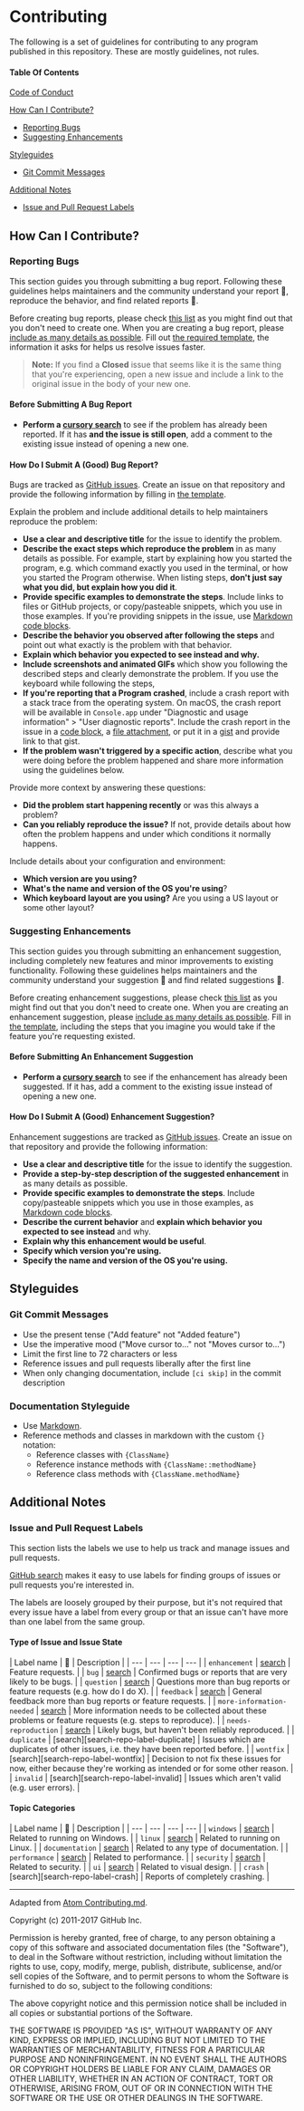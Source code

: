 # Contributing

The following is a set of guidelines for contributing to any program published in this repository. These are mostly guidelines, not rules. 

#### Table Of Contents

[Code of Conduct](#code-of-conduct)

[How Can I Contribute?](#how-can-i-contribute)
  * [Reporting Bugs](#reporting-bugs)
  * [Suggesting Enhancements](#suggesting-enhancements)

[Styleguides](#styleguides)
  * [Git Commit Messages](#git-commit-messages)

[Additional Notes](#additional-notes)
  * [Issue and Pull Request Labels](#issue-and-pull-request-labels)

## How Can I Contribute?

### Reporting Bugs

This section guides you through submitting a bug report. Following these guidelines helps maintainers and the community understand your report :pencil:, reproduce the behavior, and find related reports :mag_right:.

Before creating bug reports, please check [this list](#before-submitting-a-bug-report) as you might find out that you don't need to create one. When you are creating a bug report, please [include as many details as possible](#how-do-i-submit-a-good-bug-report). Fill out [the required template](ISSUE_TEMPLATE.md), the information it asks for helps us resolve issues faster.

> **Note:** If you find a **Closed** issue that seems like it is the same thing that you're experiencing, open a new issue and include a link to the original issue in the body of your new one.

#### Before Submitting A Bug Report

* **Perform a [cursory search](https://github.com/search?q=+is%3Aissue+user%3Ahagi17)** to see if the problem has already been reported. If it has **and the issue is still open**, add a comment to the existing issue instead of opening a new one.

#### How Do I Submit A (Good) Bug Report?

Bugs are tracked as [GitHub issues](https://guides.github.com/features/issues/). Create an issue on that repository and provide the following information by filling in [the template](ISSUE_TEMPLATE.md).

Explain the problem and include additional details to help maintainers reproduce the problem:

* **Use a clear and descriptive title** for the issue to identify the problem.
* **Describe the exact steps which reproduce the problem** in as many details as possible. For example, start by explaining how you started the program, e.g. which command exactly you used in the terminal, or how you started the Program otherwise. When listing steps, **don't just say what you did, but explain how you did it**.
* **Provide specific examples to demonstrate the steps**. Include links to files or GitHub projects, or copy/pasteable snippets, which you use in those examples. If you're providing snippets in the issue, use [Markdown code blocks](https://help.github.com/articles/markdown-basics/#multiple-lines).
* **Describe the behavior you observed after following the steps** and point out what exactly is the problem with that behavior.
* **Explain which behavior you expected to see instead and why.**
* **Include screenshots and animated GIFs** which show you following the described steps and clearly demonstrate the problem. If you use the keyboard while following the steps,
* **If you're reporting that a Program crashed**, include a crash report with a stack trace from the operating system. On macOS, the crash report will be available in `Console.app` under "Diagnostic and usage information" > "User diagnostic reports". Include the crash report in the issue in a [code block](https://help.github.com/articles/markdown-basics/#multiple-lines), a [file attachment](https://help.github.com/articles/file-attachments-on-issues-and-pull-requests/), or put it in a [gist](https://gist.github.com/) and provide link to that gist.
* **If the problem wasn't triggered by a specific action**, describe what you were doing before the problem happened and share more information using the guidelines below.

Provide more context by answering these questions:

* **Did the problem start happening recently** or was this always a problem?
* **Can you reliably reproduce the issue?** If not, provide details about how often the problem happens and under which conditions it normally happens.

Include details about your configuration and environment:

* **Which version are you using?**
* **What's the name and version of the OS you're using**?
* **Which keyboard layout are you using?** Are you using a US layout or some other layout?

### Suggesting Enhancements

This section guides you through submitting an enhancement suggestion, including completely new features and minor improvements to existing functionality. Following these guidelines helps maintainers and the community understand your suggestion :pencil: and find related suggestions :mag_right:.

Before creating enhancement suggestions, please check [this list](#before-submitting-an-enhancement-suggestion) as you might find out that you don't need to create one. When you are creating an enhancement suggestion, please [include as many details as possible](#how-do-i-submit-a-good-enhancement-suggestion). Fill in [the template](ISSUE_TEMPLATE.md), including the steps that you imagine you would take if the feature you're requesting existed.

#### Before Submitting An Enhancement Suggestion

* **Perform a [cursory search](https://github.com/search?q=+is%3Aissue+user%3Ahagi17)** to see if the enhancement has already been suggested. If it has, add a comment to the existing issue instead of opening a new one.

#### How Do I Submit A (Good) Enhancement Suggestion?

Enhancement suggestions are tracked as [GitHub issues](https://guides.github.com/features/issues/). Create an issue on that repository and provide the following information:

* **Use a clear and descriptive title** for the issue to identify the suggestion.
* **Provide a step-by-step description of the suggested enhancement** in as many details as possible.
* **Provide specific examples to demonstrate the steps**. Include copy/pasteable snippets which you use in those examples, as [Markdown code blocks](https://help.github.com/articles/markdown-basics/#multiple-lines).
* **Describe the current behavior** and **explain which behavior you expected to see instead** and why.
* **Explain why this enhancement would be useful**.
* **Specify which version you're using.**
* **Specify the name and version of the OS you're using.**

## Styleguides

### Git Commit Messages

* Use the present tense ("Add feature" not "Added feature")
* Use the imperative mood ("Move cursor to..." not "Moves cursor to...")
* Limit the first line to 72 characters or less
* Reference issues and pull requests liberally after the first line
* When only changing documentation, include `[ci skip]` in the commit description

### Documentation Styleguide

* Use [Markdown](https://daringfireball.net/projects/markdown).
* Reference methods and classes in markdown with the custom `{}` notation:
    * Reference classes with `{ClassName}`
    * Reference instance methods with `{ClassName::methodName}`
    * Reference class methods with `{ClassName.methodName}`

## Additional Notes

### Issue and Pull Request Labels

This section lists the labels we use to help us track and manage issues and pull requests. 

[GitHub search](https://help.github.com/articles/searching-issues/) makes it easy to use labels for finding groups of issues or pull requests you're interested in. 

The labels are loosely grouped by their purpose, but it's not required that every issue have a label from every group or that an issue can't have more than one label from the same group.

#### Type of Issue and Issue State

| Label name | :mag_right: | Description |
| --- | --- | --- | --- |
| `enhancement` | [search][search-repo-label-enhancement] |  Feature requests. |
| `bug` | [search][search-repo-label-bug] | Confirmed bugs or reports that are very likely to be bugs. |
| `question` | [search][search-repo-label-question] | Questions more than bug reports or feature requests (e.g. how do I do X). |
| `feedback` | [search][search-repo-label-feedback] | General feedback more than bug reports or feature requests. |
| `more-information-needed` | [search][search-repo-label-more-information-needed] | More information needs to be collected about these problems or feature requests (e.g. steps to reproduce). |
| `needs-reproduction` | [search][search-repo-label-needs-reproduction] | Likely bugs, but haven't been reliably reproduced. |
| `duplicate` | [search][search-repo-label-duplicate] | Issues which are duplicates of other issues, i.e. they have been reported before. |
| `wontfix` | [search][search-repo-label-wontfix] | Decision to not fix these issues for now, either because they're working as intended or for some other reason. |
| `invalid` | [search][search-repo-label-invalid]  | Issues which aren't valid (e.g. user errors). |

#### Topic Categories

| Label name | :mag_right: | Description |
| --- | --- | --- | --- |
| `windows` | [search][search-repo-label-windows] | Related to running on Windows. |
| `linux` | [search][search-repo-label-linux] | Related to running on Linux. |
| `documentation` | [search][search-repo-label-documentation] | Related to any type of documentation. |
| `performance` | [search][search-repo-label-performance] | Related to performance. |
| `security` | [search][search-repo-label-security] | Related to security. |
| `ui` | [search][search-repo-label-ui] | Related to visual design. |
| `crash` | [search][search-repo-label-crash] | Reports of completely crashing. |

---

Adapted from [Atom Contributing.md](https://github.com/atom/atom/blob/master/CONTRIBUTING.md).

Copyright (c) 2011-2017 GitHub Inc.

Permission is hereby granted, free of charge, to any person obtaining a copy of this software and associated documentation files (the "Software"), to deal in the Software without restriction, including without limitation the rights to use, copy, modify, merge, publish, distribute, sublicense, and/or sell copies of the Software, and to permit persons to whom the Software is furnished to do so, subject to the following conditions:

The above copyright notice and this permission notice shall be included in all copies or substantial portions of the Software.

THE SOFTWARE IS PROVIDED "AS IS", WITHOUT WARRANTY OF ANY KIND, EXPRESS OR IMPLIED, INCLUDING BUT NOT LIMITED TO THE WARRANTIES OF MERCHANTABILITY, FITNESS FOR A PARTICULAR PURPOSE AND NONINFRINGEMENT. IN NO EVENT SHALL THE AUTHORS OR COPYRIGHT HOLDERS BE LIABLE FOR ANY CLAIM, DAMAGES OR OTHER LIABILITY, WHETHER IN AN ACTION OF CONTRACT, TORT OR OTHERWISE, ARISING FROM, OUT OF OR IN CONNECTION WITH THE SOFTWARE OR THE USE OR OTHER DEALINGS IN THE SOFTWARE.


[search-repo-label-enhancement]: https://github.com/search?q=is%3Aopen+is%3Aissue+repo%3Ahagi17%2Fpublic+label%3Aenhancement
[search-repo-label-bug]: https://github.com/search?q=is%3Aopen+is%3Aissue+repo%3Ahagi17%2Fpublic+label%3Abug
[search-repo-label-question]: https://github.com/search?q=is%3Aopen+is%3Aissue+repo%3Ahagi17%2Fpublic+label%3Aquestion
[search-repo-label-feedback]: https://github.com/search?q=is%3Aopen+is%3Aissue+repo%3Ahagi17%2Fpublic+label%3Afeedback
[search-repo-label-more-information-needed]: https://github.com/search?q=is%3Aopen+is%3Aissue+repo%3Ahagi17%2Fpublic+label%3Amore-information-needed
[search-repo-label-needs-reproduction]: https://github.com/search?q=is%3Aopen+is%3Aissue+repo%3Ahagi17%2Fpublic+label%3Aneeds-reproduction
[search-repo-label-windows]: https://github.com/search?q=is%3Aopen+is%3Aissue+repo%3Ahagi17%2Fpublic+label%3Awindows
[search-repo-label-linux]: https://github.com/search?q=is%3Aopen+is%3Aissue+repo%3Ahagi17%2Fpublic+label%3Alinux
[search-repo-label-documentation]: https://github.com/search?q=is%3Aopen+is%3Aissue+repo%3Ahagi17%2Fpublic+label%3Adocumentation
[search-repo-label-performance]: https://github.com/search?q=is%3Aopen+is%3Aissue+repo%3Ahagi17%2Fpublic+label%3Aperformance
[search-repo-label-security]: https://github.com/search?q=is%3Aopen+is%3Aissue+repo%3Ahagi17%2Fpublic+label%3Asecurity
[search-repo-label-ui]: https://github.com/search?q=is%3Aopen+is%3Aissue+repo%3Ahagi17%2Fpublic+label%3Aui
[search-atom-repo-label-crash]: https://github.com/search?q=is%3Aopen+is%3Aissue+repo%3Ahagi17%2Fpublic+label%3Acrash
